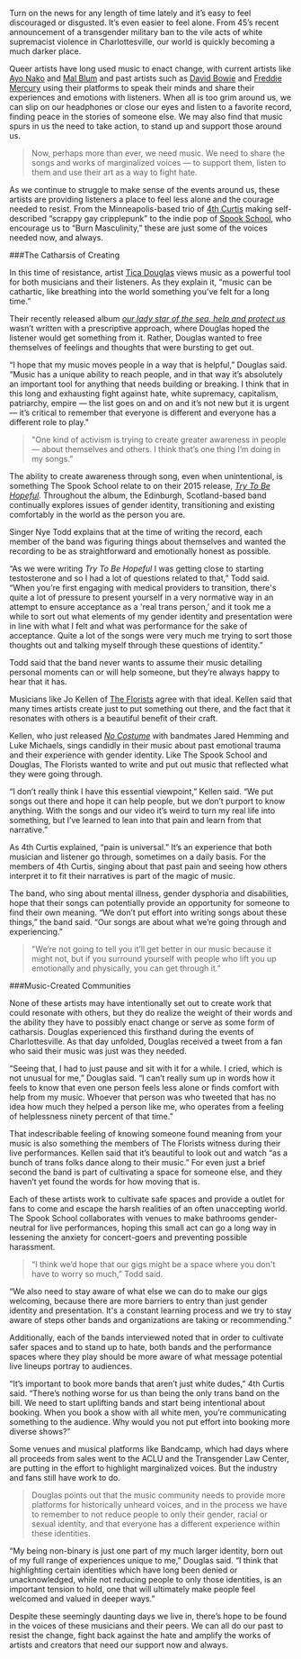 Turn on the news for any length of time lately and it’s easy to feel discouraged or disgusted. It’s even easier to feel alone. From 45’s recent announcement of a transgender military ban to the vile acts of white supremacist violence in Charlottesville, our world is quickly becoming a much darker place.

Queer artists have long used music to enact change, with current artists like [Ayo Nako](http://afropunk.com/2017/03/video-premiere-queer-punk-band-aye-nako-takes-us-on-a-trippy-journey-into-reverie-in-nightcrawler/) and [Mal Blum](http://www.malblum.com/) and past artists such as [David Bowie](https://www.nytimes.com/2016/01/14/style/was-he-gay-bisexual-or-bowie-yes.html?_r=0) and [Freddie Mercury](https://youtu.be/A22oy8dFjqc) using their platforms to speak their minds and share their experiences and emotions with listeners. When all is too grim around us, we can slip on our headphones or close our eyes and listen to a favorite record, finding peace in the stories of someone else. We may also find that music spurs in us the need to take action, to stand up and support those around us.

>Now, perhaps more than ever, we need music. We need to share the songs and works of marginalized voices — to support them, listen to them and use their art as a way to fight hate. 

As we continue to struggle to make sense of the events around us, these artists are providing listeners a place to feel less alone and the courage needed to resist. From the Minneapolis-based trio of [4th Curtis](https://4thcurtis.bandcamp.com/) making self-described “scrappy gay cripplepunk” to the indie pop of [Spook School](https://the-spook-school.tumblr.com//#_=_), who encourage us to “Burn Masculinity,” these are just some of the voices needed now, and always.

###The Catharsis of Creating

In this time of resistance, artist [Tica Douglas](http://www.ticadouglasmusic.com/) views music as a powerful tool for both musicians and their listeners. As they explain it, “music can be cathartic, like breathing into the world something you’ve felt for a long time.” 

Their recently released album _[our lady star of the sea, help and protect us](https://tica-douglas-tl.bandcamp.com/album/our-lady-star-of-the-sea-help-and-protect-us)_ wasn’t written with a prescriptive approach, where Douglas hoped the listener would get something from it. Rather, Douglas wanted to free themselves of feelings and thoughts that were bursting to get out. 

“I hope that my music moves people in a way that is helpful,” Douglas said. “Music has a unique ability to reach people, and in that way it’s absolutely an important tool for anything that needs building or breaking. I think that in this long and exhausting fight against hate, white supremacy, capitalism, patriarchy, empire  — the list goes on and on and it’s not new but it is urgent — it’s critical to remember that everyone is different and everyone has a different role to play." 
>"One kind of activism is trying to create greater awareness in people — about themselves and others. I think that’s one thing I’m doing in my songs.”

The ability to create awareness through song, even when unintentional, is something The Spook School relate to on their 2015 release, _[Try To Be Hopeful](https://thespookschool.bandcamp.com/album/try-to-be-hopeful)_. Throughout the album, the Edinburgh, Scotland-based band continually explores issues of gender identity, transitioning and existing comfortably in the world as the person you are. 

Singer Nye Todd explains that at the time of writing the record, each member of the band was figuring things about themselves and wanted the recording to be as straightforward and emotionally honest as possible.

“As we were writing _Try To Be Hopeful_ I was getting close to starting testosterone and so I had a lot of questions related to that,” Todd said. “When you're first engaging with medical providers to transition, there's quite a lot of pressure to present yourself in a very normative way in an attempt to ensure acceptance as a 'real trans person,’ and it took me a while to sort out what elements of my gender identity and presentation were in line with what I felt and what was performance for the sake of acceptance. Quite a lot of the songs were very much me trying to sort those thoughts out and talking myself through these questions of identity.”

Todd said that the band never wants to assume their music detailing personal moments can or will help someone, but they’re always happy to hear that it has.

Musicians like Jo Kellen of [The Florists](http://www.citypages.com/music/the-florists-grow-interactive-party-punk-weed-out-gender-norms/388139332) agree with that ideal. Kellen said that many times artists create just to put something out there, and the fact that it resonates with others is a beautiful benefit of their craft.

Kellen, who just released _[No Costume](https://theflorists.bandcamp.com/)_ with bandmates Jared Hemming and Luke Michaels, sings candidly in their music about past emotional trauma and their experience with gender identity. Like The Spook School and Douglas, The Florists wanted to write and put out music that reflected what they were going through.

“I don’t really think I have this essential viewpoint,” Kellen said. “We put songs out there and hope it can help people, but we don’t purport to know anything. With the songs and our video it’s weird to turn my real life into something, but I’ve learned to lean into that pain and learn from that narrative.”

As 4th Curtis explained, “pain is universal.” It’s an experience that both musician and listener go through, sometimes on a daily basis. For the members of 4th Curtis, singing about that past pain and seeing how others interpret it to fit their narratives is part of the magic of music.

The band, who sing about mental illness, gender dysphoria and disabilities, hope that their songs can potentially provide an opportunity for someone to find their own meaning. “We don’t put effort into writing songs about these things,” the band said. “Our songs are about what we’re going through and experiencing." 
>"We’re not going to tell you it’ll get better in our music because it might not, but if you surround yourself with people who lift you up emotionally and physically, you can get through it.”

###Music-Created Communities 

None of these artists may have intentionally set out to create work that could resonate with others, but they do realize the weight of their words and the ability they have to possibly enact change or serve as some form of catharsis. Douglas experienced this firsthand during the events of Charlottesville. As that day unfolded, Douglas received a tweet from a fan who said their music was just was they needed.

“Seeing that, I had to just pause and sit with it for a while. I cried, which is not unusual for me,” Douglas said. “I can’t really sum up in words how it feels to know that even one person feels less alone or finds comfort with help from my music. Whoever that person was who tweeted that has no idea how much they helped a person like me, who operates from a feeling of helplessness ninety percent of that time.”

That indescribable feeling of knowing someone found meaning from your music is also something the members of The Florists witness during their live performances. Kellen said that it’s beautiful to look out and watch “as a bunch of trans folks dance along to their music.” For even just a brief second the band is part of cultivating a space for someone else, and they haven’t yet found the words for how moving that is.

Each of these artists work to cultivate safe spaces and provide a outlet for fans to come and escape the harsh realities of an often unaccepting world. The Spook School collaborates with venues to make bathrooms gender-neutral for live performances, hoping this small act can go a long way in lessening the anxiety for concert-goers and preventing possible harassment.

>“I think we’d hope that our gigs might be a space where you don't have to worry so much,” Todd said. 

“We also need to stay aware of what else we can do to make our gigs welcoming, because there are more barriers to entry than just gender identity and presentation. It's a constant learning process and we try to stay aware of steps other bands and organizations are taking or recommending.”

Additionally, each of the bands interviewed noted that in order to cultivate safer spaces and to stand up to hate, both bands and the performance spaces where they play should be more aware of what message potential live lineups portray to audiences.

“It’s important to book more bands that aren’t just white dudes,” 4th Curtis said. “There’s nothing worse for us than being the only trans band on the bill. We need to start uplifting bands and start being intentional about booking. When you book a show with all white men, you’re communicating something to the audience. Why would you not put effort into booking more diverse shows?”

Some venues and musical platforms like Bandcamp, which had days where all proceeds from sales went to the ACLU and the Transgender Law Center, are putting in the effort to highlight marginalized voices. But the industry and fans still have work to do. 
>Douglas points out that the music community needs to provide more platforms for historically unheard voices, and in the process we have to remember to not reduce people to only their gender, racial or sexual identity, and that everyone has a different experience within these identities. 

“My being non-binary is just one part of my much larger identity, born out of my full range of experiences unique to me,” Douglas said. “I think that highlighting certain identities which have long been denied or unacknowledged, while not reducing people to only those identities, is an important tension to hold, one that will ultimately make people feel welcomed and valued in deeper ways.”

Despite these seemingly daunting days we live in, there’s hope to be found in the voices of these musicians and their peers. We can all do our past to resist the change, fight back against the hate and amplify the works of artists and creators that need our support now and always. 
